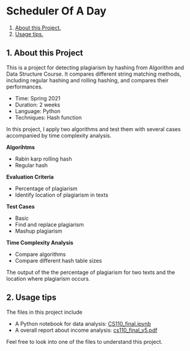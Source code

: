 # Scheduler Of A Day

1. [ About this Project. ](#desc)
2. [ Usage tips. ](#usage)

<a name="desc"></a>
## 1. About this Project 

This is a project for detecting plagiarism by hashing from Algorithm and Data Structure Course. 
It compares different string matching methods, including regular hashing and rolling hashing, and compares their performances. 

- Time: Spring 2021
- Duration: 2 weeks
- Language: Python
- Techniques: Hash function 

In this project, I apply two algorithms and test them with several cases accompanied by time complexity analysis.


**Algorihtms** 
* Rabin karp rolling hash
* Regular hash 

**Evaluation Criteria** 
* Percentage of plagiarism
* Identify location of plagiarism in texts

**Test Cases** 
*  Basic 
*  Find and replace plagiarism
*  Mashup plagiarism

**Time Complexity Analysis** 
*  Compare algorithms
*  Compare different hash table sizes


The output of the the percentage of plagiarism for two texts and the location where plagiarism occurs. 

<a name="usage"></a>
## 2. Usage tips

The files in this project include
- A Python notebook for data analysis: [CS110_final.ipynb](https://github.com/esther119/Plagiarism-Detector/blob/main/CS110_final.ipynb)
- A overall report about income analysis: [cs110_final_v5.pdf](https://github.com/esther119/Plagiarism-Detector/blob/main/cs110_final_v5.pdf)

Feel free to look into one of the files to understand this project.





